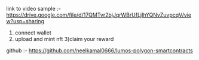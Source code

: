link to video sample :-
https://drive.google.com/file/d/17QMTvr2bjJqrWBrUfLjIhYQNvZuvpcqV/view?usp=sharing

1) connect wallet
2) upload and mint nft
3)claim your reward

github :-
https://github.com/neelkamal0666/lumos-polygon-smartcontracts